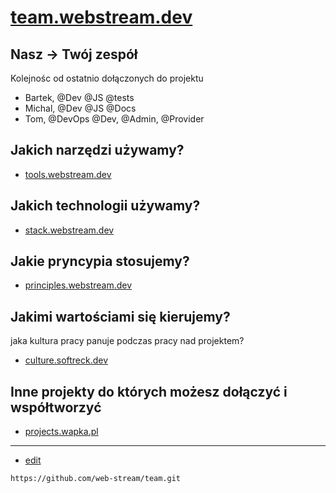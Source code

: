 # [team.webstream.dev](https://team.webstream.dev/)


## Nasz -> Twój zespół

Kolejnośc od ostatnio dołączonych do projektu

+ Bartek, @Dev @JS @tests
+ Michal, @Dev @JS @Docs
+ Tom, @DevOps @Dev, @Admin, @Provider



## Jakich narzędzi używamy?
+ [tools.webstream.dev](https://tools.webstream.dev/)


## Jakich technologii używamy?
+ [stack.webstream.dev](https://stack.webstream.dev/)


## Jakie pryncypia stosujemy?
+ [principles.webstream.dev](https://principles.webstream.dev/)


## Jakimi wartościami się kierujemy?
jaka kultura pracy panuje podczas pracy nad projektem?
+ [culture.softreck.dev](https://culture.softreck.dev/)


## Inne projekty do których możesz dołączyć i współtworzyć
+ [projects.wapka.pl](https://projects.wapka.pl/)

---
+ [edit](https://github.com/web-stream/team/edit/main/README.md)

```
https://github.com/web-stream/team.git
```
